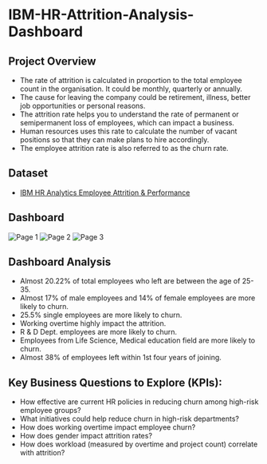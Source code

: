 # IBM-HR-Attrition-Analysis-Dashboard
## Project Overview
- The rate of attrition is calculated in proportion to the total employee count in the organisation. It could be monthly, quarterly or annually.
- The cause for leaving the company could be retirement, illness, better job opportunities or personal reasons.
- The attrition rate helps you to understand the rate of permanent or semipermanent loss of employees, which can impact a business.
- Human resources uses this rate to calculate the number of vacant positions so that they can make plans to hire accordingly.
- The employee attrition rate is also referred to as the churn rate.

## Dataset
- <a href="https://www.kaggle.com/datasets/pavansubhasht/ibm-hr-analytics-attrition-dataset">IBM HR Analytics Employee Attrition & Performance</a>

## Dashboard
![Page 1](https://github.com/user-attachments/assets/796c8500-faea-420e-ba9e-0ddfeb17d24d)
![Page 2](https://github.com/user-attachments/assets/ace608f2-b9f8-497e-aa1a-ed4a93303956)
![Page 3](https://github.com/user-attachments/assets/1dc6cc1a-2431-4d51-8f24-2f909e0e7865)

## Dashboard Analysis
- Almost 20.22% of total employees who left are between the age of 25-35.
- Almost 17% of male employees and 14% of female employees are more likely to churn.
- 25.5% single employees are more likely to churn.
- Working overtime highly impact the attrition.
- R & D Dept. employees are more likely to churn.
- Employees from Life Science, Medical education field are more likely to churn.
- Almost 38% of employees left within 1st four years of joining.

## Key Business Questions to Explore (KPIs):
- How effective are current HR policies in reducing churn among high-risk employee groups?
- What initiatives could help reduce churn in high-risk departments?
- How does working overtime impact employee churn?
- How does gender impact attrition rates?
- How does workload (measured by overtime and project count) correlate with attrition?

